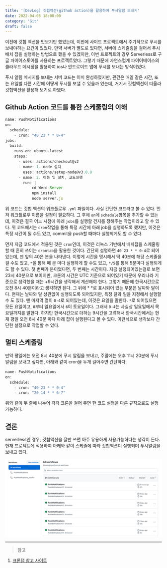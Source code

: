 ```yaml
---
title: '[DevLog] 깃헙액션(github action)을 활용하여 푸시알림 보내기'
date: 2022-04-05 18:00:00
category: 'Git'
draft: false
---
```


이전에 깃험 액션을 맛보기만 했었는데, 이번에 사이드 프로젝트에서 주기적으로 푸시를 보내야하는 요건이 있었다. 만약 서버가 별도로 있다면, 서버에 스케줄링을 걸어서 푸시 배치 잡을 실행하는 방법으로 했을 수 있겠지만, 이번 프로젝트의 경우 Serverless로 구글 파이어스토어를 사용하는 프로젝트였다. 그렇기 때문에 자연스럽게 파이어베이스의 클라우드 메시징을 활용하여 ios나 안드로이드 앱에 푸시를 보내는 방식이었다.

푸시 알림 메시지를 보내는 서버 코드는 이미 완성하였지만, 관건은 매일 같은 시간, 또는 요일별 다른 시간에 어떻게 푸시를 보낼 수 있을까 였는데, 거기서 깃헙액션이 떠올라 깃헙액션을 활용해 보기로 하였다.

## Github Action 코드를 통한 스케줄링의 이해

```typescript
name: PushNotifications
on:
  schedule:
    - cron: "40 23 * * 0-4"
jobs:
  build:
    runs-on: ubuntu-latest
    steps:
      - uses: actions/checkout@v2
      - name: 1. node 설치
        uses: actions/setup-node@v3.0.0
      - name: 2. 이동 및 설치, 코드실행
        run: |
            cd Wero-Server
            npm install
            node server.js
```

위 코드는 깃헙 액션의 워크플로우 `.yml` 파일이다. 사실 간단한 코드라고 볼 수 있다. 먼저 워크플로우 이름을 설정이 필요하다. 그 후에 `on`에 `schedule`항목을 추가할 수 있는데, 이것은 결국 어느 시점에 아래 `jobs`를 실행할 건지를 정해주는 작업이라고 할 수 있다. 위 코드에서는 `cron`작업을 통해 특정 시간에 아래 job을 실행하도록 했지만, 이것은 특정 시간이 될 수도 있고, commit을 push할 때마다 실행되게도 할 수 있다.

먼저 지금 코드에서 적용된 것은 `cron`인데, 이것은 리눅스 기반에서 배치잡을 스케줄링할 때 흔히 쓰이는 `crontab`을 활용한 것이다. 간단히 설명하면 `40 23 * * 0-4`로 되어있는데, 맨 앞의 40은 분을 나타낸다. 이렇게 시간을 명시해서 딱 40분에 해당 스케줄을 걸 수도 있고, `*`을 통해 매 분 마다 실행하게 할 수도 있고, `*/5`를 통해 5분마다 실행되게도 할 수 있다. 첫 번째가 분이었다면, 두 번째는 시간이다. 지금 설정되어있는걸로 보면 23시 40분으로 보이지만, 크론의 시간은 UTC 기준으로 되어있기 때문에 우리나라 기준으로 생각했을 때는 +9시간을 생각해서 계산해야 한다. 그렇기 때문에 한국시간으로 오전 8시 40분이라고 생각하면 된다. 그 뒤에 \* \*로 표시되어 있는 부분은 날짜와 달이다. 현재는 날짜와 달 상관없이 실행되도록 되어있지만, 특정 달과 일을 지정해서 실행할 수 도 있다. 맨 마지막 열이 `0-4`로 되어있는데, 이것은 요일을 말한다. `*`로 되어있으면 모든 요일이고, `0`부터 일요일에서 `6`이 토요일이다. 그래서 `0-4`는 사실상 일요일에서 목요일까지를 말한다. 하지만 한국시간으로 더하는 9시간을 고려해서 한국시간에서는 현재 평일 오전 8시 40분 마다 아래 잡이 실행된다고 볼 수 있다. 이런식으로 생각보다 간단한 설정으로 작업할 수 있다.

## 멀티 스케줄링

만약 평일에는 오전 8시 40분에 푸시 알림을 보내고, 주말에는 오후 11시 20분에 푸시알림을 보내고 싶다면, 아래와 같이 cron을 두개 걸어주면 간단하다.

```typescript
name: PushNotifications
on:
  schedule:
    - cron: "40 23 * * 0-4"
    - cron: "20 14 * * 6-7"
```

위와 같이 두 줄에 나누어 각각 크론을 걸어 주면 한 코드 실행을 다른 규칙으로도 실행가능하다.

## 결론

serverless인 경우, 깃헙액션을 잘만 쓰면 아주 유용하게 사용가능하다는 생각이 든다. 현재 프로젝트에 적용하여 아래와 같이 스케줄에 따라 깃헙액션이 실행되며 푸시알림을 보내고 있다.

![푸시알림](./images/push.png)

---

> 참고

1. [크론탭 참고 사이트](https://crontab.guru/)
